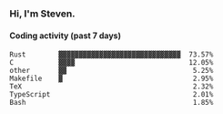 ### Hi, I'm Steven.

#### Coding activity (past 7 days)
```
Rust        ▓▓▓▓▓▓▓▓▓▓▓▓▓▓▓▓▓▓▓▓▓▓▓▓▓▓▓▓▓▓  73.57%
C           ▓▓▓▓                            12.05%
other       ▓▓                               5.25%
Makefile    ▓                                2.95%
TeX                                          2.32%
TypeScript                                   2.01%
Bash                                         1.85%
```
